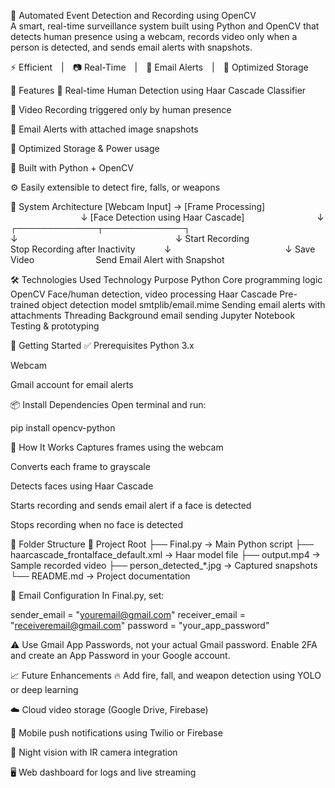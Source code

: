 🎥 Automated Event Detection and Recording using OpenCV <br/>
A smart, real-time surveillance system built using Python and OpenCV
that detects human presence using a webcam, records video only when a person is detected,
and sends email alerts with snapshots.

⚡ Efficient | 📷 Real-Time | 📩 Email Alerts | 💾 Optimized Storage

📌 Features
🎯 Real-time Human Detection using Haar Cascade Classifier

🎥 Video Recording triggered only by human presence

📨 Email Alerts with attached image snapshots

💽 Optimized Storage & Power usage

🧠 Built with Python + OpenCV

⚙️ Easily extensible to detect fire, falls, or weapons

📸 System Architecture
[Webcam Input] → [Frame Processing]
        ↓
[Face Detection using Haar Cascade]
        ↓
┌─────────────┬─────────────┐
↓                  ↓
Start Recording       Stop Recording after Inactivity
   ↓             ↓
Save Video       Send Email Alert with Snapshot

🛠️ Technologies Used
Technology	Purpose
Python	Core programming logic
OpenCV	Face/human detection, video processing
Haar Cascade	Pre-trained object detection model
smtplib/email.mime	Sending email alerts with attachments
Threading	Background email sending
Jupyter Notebook	Testing & prototyping

🚀 Getting Started
✅ Prerequisites
Python 3.x

Webcam

Gmail account for email alerts

📦 Install Dependencies
Open terminal and run:

pip install opencv-python

🧠 How It Works
Captures frames using the webcam

Converts each frame to grayscale

Detects faces using Haar Cascade

Starts recording and sends email alert if a face is detected

Stops recording when no face is detected

📂 Folder Structure
📁 Project Root
├── Final.py → Main Python script
├── haarcascade_frontalface_default.xml → Haar model file
├── output.mp4 → Sample recorded video
├── person_detected_*.jpg → Captured snapshots
└── README.md → Project documentation

📧 Email Configuration
In Final.py, set:

sender_email = "youremail@gmail.com"
receiver_email = "receiveremail@gmail.com"
password = "your_app_password"

⚠️ Use Gmail App Passwords, not your actual Gmail password.
Enable 2FA and create an App Password in your Google account.

📈 Future Enhancements
🔥 Add fire, fall, and weapon detection using YOLO or deep learning

☁️ Cloud video storage (Google Drive, Firebase)

📱 Mobile push notifications using Twilio or Firebase

🌙 Night vision with IR camera integration

🖥️ Web dashboard for logs and live streaming
